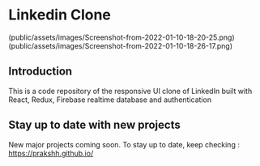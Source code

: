 # Linkedin Clone 

(public/assets/images/Screenshot-from-2022-01-10-18-20-25.png)
(public/assets/images/Screenshot-from-2022-01-10-18-26-17.png)

## Introduction
This is a code repository of the responsive UI clone of LinkedIn built with React, Redux, Firebase realtime database and authentication

## Stay up to date with new projects
New major projects coming soon. To stay up to date, keep checking : https://prakshh.github.io/